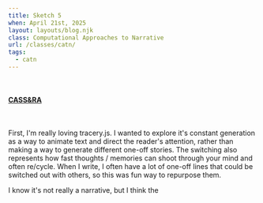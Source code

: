 ```yaml
---
title: Sketch 5
when: April 21st, 2025
layout: layouts/blog.njk
class: Computational Approaches to Narrative
url: /classes/catn/
tags:
  - catn
---
```


<br>

#### <a target="_blank" href="https://editor.p5js.org/oliviaemlee/sketches/UwecwxOrT">CASS&RA</a>

<br>

First, I'm really loving tracery.js. I wanted to explore it's constant generation as a way to animate text and direct the reader's attention, rather than 
making a way to generate different one-off stories. The switching also represents how fast thoughts / memories can shoot through your mind and often re/cycle. 
When I write, I often have a lot of one-off lines that could be switched out with others, so this was fun way to repurpose them. 

I know it's not really a narrative, but I think the 